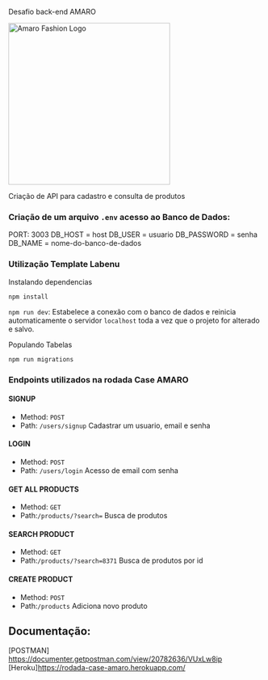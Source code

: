 Desafio back-end AMARO

<p >
  <img src="https://upload.wikimedia.org/wikipedia/commons/5/53/Amaro_logo.png" width="320" alt="Amaro Fashion Logo" />
</p>


Criação de API para cadastro e consulta de produtos


###  Criação de um  arquivo `.env` acesso ao Banco de Dados:

PORT: 3003
DB_HOST = host
DB_USER = usuario
DB_PASSWORD = senha
DB_NAME = nome-do-banco-de-dados


### Utilização Template Labenu

Instalando dependencias 

`npm install`

   `npm run dev`:
    Estabelece a conexão com o banco de dados e reinicia automaticamente o servidor `localhost` toda a vez que o projeto for alterado e salvo.

 Populando Tabelas

 `npm run migrations`



### Endpoints utilizados na rodada Case  AMARO

#### SIGNUP

-   Method: `POST`
-   Path: `/users/signup`
Cadastrar um usuario, email e senha 

#### LOGIN

-   Method: `POST`
-   Path: `/users/login`
Acesso de email com senha


#### GET ALL PRODUCTS

-   Method: `GET`
-   Path:`/products/?search=`
Busca de produtos 

#### SEARCH PRODUCT

-   Method: `GET`
-   Path:`/products/?search=8371`
Busca de produtos por id



#### CREATE PRODUCT

-   Method: `POST`
-   Path:`/products`
Adiciona novo produto 


## Documentação:
[POSTMAN] https://documenter.getpostman.com/view/20782636/VUxLw8ip
[Heroku]https://rodada-case-amaro.herokuapp.com/






